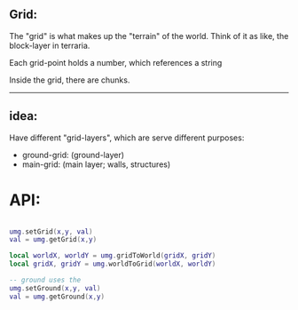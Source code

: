 


## Grid:
The "grid" is what makes up the "terrain" of the world.
Think of it as like, the block-layer in terraria.

Each grid-point holds a number, which references a string

Inside the grid, there are chunks.

---

## idea:
Have different "grid-layers", 
which are serve different purposes:

- ground-grid: (ground-layer)
- main-grid: (main layer; walls, structures)


# API:

```lua

umg.setGrid(x,y, val)
val = umg.getGrid(x,y)

local worldX, worldY = umg.gridToWorld(gridX, gridY)
local gridX, gridY = umg.worldToGrid(worldX, worldY)

-- ground uses the 
umg.setGround(x,y, val)
val = umg.getGround(x,y)


```


